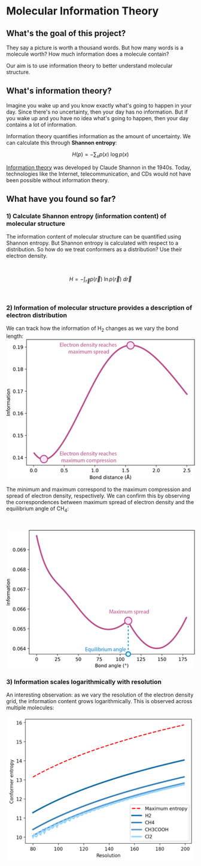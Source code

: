 # Molecular Information Theory

## What's the goal of this project?
They say a picture is worth a thousand words.  But how many words is a molecule worth?  How much information does a molecule contain?

Our aim is to use information theory to better understand molecular structure.  

## What's information theory?
Imagine you wake up and you know exactly what's going to happen in your day.  Since there's no uncertainty, then your day has no information.  But if you wake up and you have no idea what's going to happen, then your day contains a lot of information.

Information theory quantifies information as the amount of uncertainty.  We can calculate this through **Shannon entropy**:

$$ H(p) = -\sum_{x}p(x)\ \log p(x) $$

[Information theory](https://en.wikipedia.org/wiki/Information_theory) was developed by Claude Shannon in the 1940s.  Today, technologies like the Internet, telecommunication, and CDs would not have been possible without information theory.

## What have you found so far?
### 1) Calculate Shannon entropy (information content) of molecular structure
The information content of molecular structure can be quantified using Shannon entropy.  But Shannon entropy is calculated with respect to a distribution.  So how do we treat conformers as a distribution?  Use their electron density.

<br />

$$ H=-\int_{\vec{r}}p(\vec{r})\ \ln p(\vec{r})\ d\vec{r} $$

<br />

### 2) Information of molecular structure provides a description of electron distribution
We can track how the information of H<sub>2</sub> changes as we vary the bond length:![H2 plot](https://github.com/gomesgroup/shannon_entropy/blob/main/img/h2.png)

The minimum and maximum correspond to the maximum compression and spread of electron density, respectively.  We can confirm this by observing the correspondences between maximum spread of electron density and the equilibrium angle of CH<sub>4</sub>: 

<br />

![CH4 plot](https://github.com/gomesgroup/shannon_entropy/blob/main/img/ch4.png)



### 3) Information scales logarithmically with resolution

An interesting observation: as we vary the resolution of the electron density grid, the information content grows logarithmically.  This is observed across multiple molecules:

![resolution plot](https://github.com/gomesgroup/shannon_entropy/blob/main/img/resolution.png)
